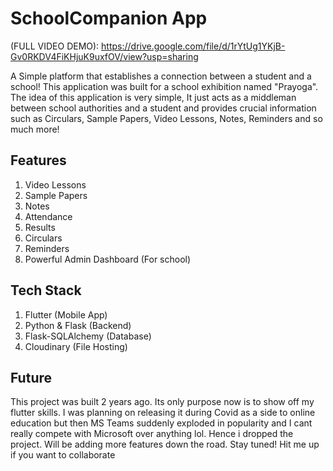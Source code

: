 # SchoolCompanion App
(FULL VIDEO DEMO): https://drive.google.com/file/d/1rYtUg1YKjB-Gv0RKDV4FiKHjuK9uxfOV/view?usp=sharing

 A Simple platform that establishes a connection between a student and a school! This application was built for a school exhibition named "Prayoga". The idea of this application is very simple, It just acts as a middleman between school authorities and a student and provides crucial information such as Circulars, Sample Papers, Video Lessons, Notes, Reminders and so much more!
 
## Features
1. Video Lessons
2. Sample Papers
3. Notes
4. Attendance
5. Results
6. Circulars
7. Reminders
8. Powerful Admin Dashboard (For school)
 
 ## Tech Stack
 1. Flutter (Mobile App)
 2. Python & Flask (Backend)
 3. Flask-SQLAlchemy (Database)
 4. Cloudinary (File Hosting)
 
 ## Future
 This project was built 2 years ago. Its only purpose now is to show off my flutter skills. I was planning on releasing it during Covid as a side to online education but then MS Teams suddenly exploded in popularity and I cant really compete with Microsoft over anything lol. Hence i dropped the project. Will be adding more features down the road. Stay tuned! Hit me up if you want to collaborate
